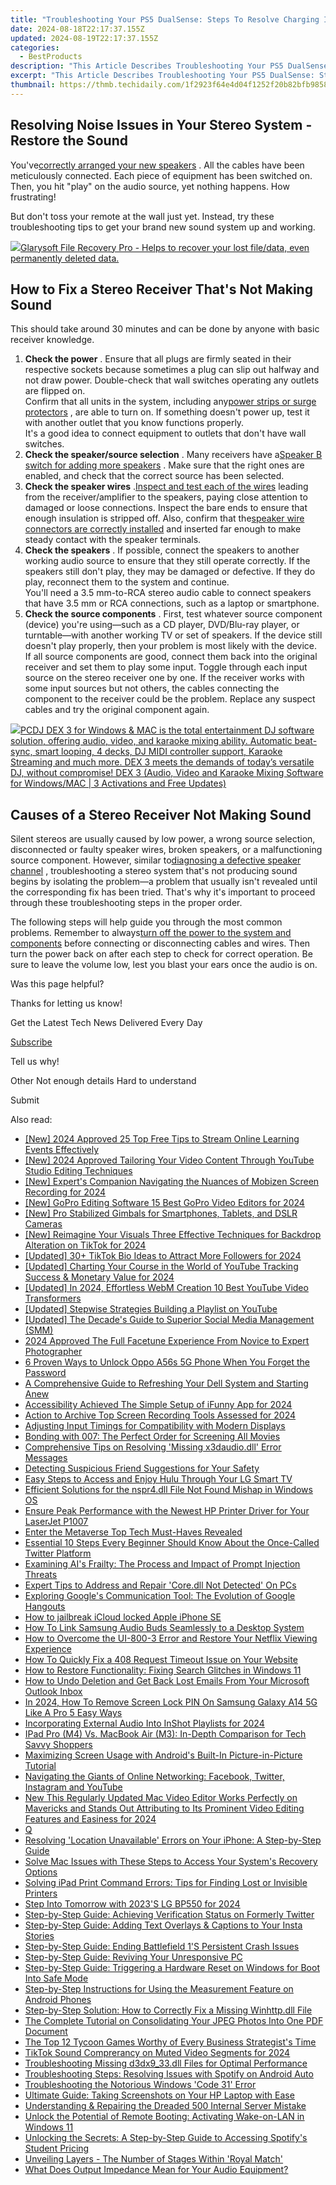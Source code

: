 ```yaml
---
title: "Troubleshooting Your PS5 DualSense: Steps To Resolve Charging Issues"
date: 2024-08-18T22:17:37.155Z
updated: 2024-08-19T22:17:37.155Z
categories:
  - BestProducts
description: "This Article Describes Troubleshooting Your PS5 DualSense: Steps To Resolve Charging Issues"
excerpt: "This Article Describes Troubleshooting Your PS5 DualSense: Steps To Resolve Charging Issues"
thumbnail: https://thmb.techidaily.com/1f2923f64e4d04f1252f20b82bfb98586fbf55cfa582bc360a8483bf8c37d216.jpg
---
```


## Resolving Noise Issues in Your Stereo System - Restore the Sound
 You've[correctly arranged your new speakers](https://www.lifewire.com/placing-speakers-correctly-3134857) . All the cables have been meticulously connected. Each piece of equipment has been switched on. Then, you hit "play" on the audio source, yet nothing happens. How frustrating!

 But don't toss your remote at the wall just yet. Instead, try these troubleshooting tips to get your brand new sound system up and working.

<!-- affiliate ads begin -->
<a href="https://order.glarysoft.com/order/checkout.php?PRODS=35408920&QTY=1&AFFILIATE=108875&CART=1"><img src="https://secure.avangate.com/images/merchant/6734fa703f6633ab896eecbdfad8953a/products/FR-200-1.png" border="0">Glarysoft File Recovery Pro - Helps to recover your lost file/data, even permanently deleted data. </a>
<!-- affiliate ads end -->
## How to Fix a Stereo Receiver That's Not Making Sound

 This should take around 30 minutes and can be done by anyone with basic receiver knowledge.

1. **Check the power** . Ensure that all plugs are firmly seated in their respective sockets because sometimes a plug can slip out halfway and not draw power. Double-check that wall switches operating any outlets are flipped on.  
 Confirm that all units in the system, including any[power strips or surge protectors](https://www.lifewire.com/surge-protectors-4145796) , are able to turn on. If something doesn't power up, test it with another outlet that you know functions properly.  
 It's a good idea to connect equipment to outlets that don't have wall switches.
2. **Check the speaker/source selection** . Many receivers have a[Speaker B switch for adding more speakers](https://www.lifewire.com/benefits-of-adding-speakers-using-b-switch-3134657) . Make sure that the right ones are enabled, and check that the correct source has been selected.
3. **Check the speaker wires** .[Inspect and test each of the wires](https://www.lifewire.com/quickly-test-speaker-connections-3135135) leading from the receiver/amplifier to the speakers, paying close attention to damaged or loose connections. Inspect the bare ends to ensure that enough insulation is stripped off. Also, confirm that the[speaker wire connectors are correctly installed](https://www.lifewire.com/choose-different-speakerwire-connectors-4135435) and inserted far enough to make steady contact with the speaker terminals.
4. **Check the speakers** . If possible, connect the speakers to another working audio source to ensure that they still operate correctly. If the speakers still don't play, they may be damaged or defective. If they do play, reconnect them to the system and continue.  
 You'll need a 3.5 mm-to-RCA stereo audio cable to connect speakers that have 3.5 mm or RCA connections, such as a laptop or smartphone.
5. **Check the source components** . First, test whatever source component (device) you're using—such as a CD player, DVD/Blu-ray player, or turntable—with another working TV or set of speakers. If the device still doesn't play properly, then your problem is most likely with the device.  
 If all source components are good, connect them back into the original receiver and set them to play some input. Toggle through each input source on the stereo receiver one by one. If the receiver works with some input sources but not others, the cables connecting the component to the receiver could be the problem. Replace any suspect cables and try the original component again.

<!-- affiliate ads begin -->
<a href="https://shop.pcdj.com/order/checkout.php?PRODS=4698824&QTY=1&AFFILIATE=108875&CART=1"> <img src="https://secure.avangate.com/images/merchant/47f4b6321e9fd8e8f7326a6adc1a7c1e/products/dex3pro-screenshot-homepage.png" border="0">PCDJ DEX 3 for Windows & MAC is the total entertainment DJ software solution, offering audio, video, and karaoke mixing ability. Automatic beat-sync, smart looping, 4 decks, DJ MIDI controller support, Karaoke Streaming and much more. 
DEX 3 meets the demands of today’s versatile DJ, without compromise! 
DEX 3 (Audio, Video and Karaoke Mixing Software for Windows/MAC | 3 Activations and Free Updates)</a>
<!-- affiliate ads end -->
## Causes of a Stereo Receiver Not Making Sound

 Silent stereos are usually caused by low power, a wrong source selection, disconnected or faulty speaker wires, broken speakers, or a malfunctioning source component. However, similar to[diagnosing a defective speaker channel](https://www.lifewire.com/troubleshoot-speaker-channel-3135138) , troubleshooting a stereo system that's not producing sound begins by isolating the problem—a problem that usually isn't revealed until the corresponding fix has been tried. That's why it's important to proceed through these troubleshooting steps in the proper order.

 The following steps will help guide you through the most common problems. Remember to always[turn off the power to the system and components](https://www.lifewire.com/reboot-your-stereo-3135144) before connecting or disconnecting cables and wires. Then turn the power back on after each step to check for correct operation. Be sure to leave the volume low, lest you blast your ears once the audio is on.

Was this page helpful?

Thanks for letting us know!

 Get the Latest Tech News Delivered Every Day

[Subscribe](https://www.lifewire.com/#)

Tell us why!

 Other  Not enough details  Hard to understand

 Submit

<ins class="adsbygoogle"
     style="display:block"
     data-ad-format="autorelaxed"
     data-ad-client="ca-pub-7571918770474297"
     data-ad-slot="1223367746"></ins>



<ins class="adsbygoogle"
     style="display:block"
     data-ad-client="ca-pub-7571918770474297"
     data-ad-slot="8358498916"
     data-ad-format="auto"
     data-full-width-responsive="true"></ins>

<span class="atpl-alsoreadstyle">Also read:</span>
<div><ul>
<li><a href="https://video-screen-grab.techidaily.com/new-2024-approved-25-top-free-tips-to-stream-online-learning-events-effectively/"><u>[New] 2024 Approved  25 Top Free Tips to Stream Online Learning Events Effectively</u></a></li>
<li><a href="https://youtube-docs.techidaily.com/024-approved-tailoring-your-video-content-through-youtube-studio-editing-techniques/"><u>[New] 2024 Approved  Tailoring Your Video Content Through YouTube Studio Editing Techniques</u></a></li>
<li><a href="https://video-screen-grab.techidaily.com/new-experts-companion-navigating-the-nuances-of-mobizen-screen-recording-for-2024/"><u>[New] Expert's Companion  Navigating the Nuances of Mobizen Screen Recording for 2024</u></a></li>
<li><a href="https://fox-access.techidaily.com/new-gopro-editing-software-15-best-gopro-video-editors-for-2024/"><u>[New] GoPro Editing Software  15 Best GoPro Video Editors for 2024</u></a></li>
<li><a href="https://extra-support.techidaily.com/new-pro-stabilized-gimbals-for-smartphones-tablets-and-dslr-cameras/"><u>[New] Pro Stabilized Gimbals for Smartphones, Tablets, and DSLR Cameras</u></a></li>
<li><a href="https://tiktok-video-recordings.techidaily.com/new-reimagine-your-visuals-three-effective-techniques-for-backdrop-alteration-on-tiktok-for-2024/"><u>[New] Reimagine Your Visuals  Three Effective Techniques for Backdrop Alteration on TikTok for 2024</u></a></li>
<li><a href="https://tiktok-clips.techidaily.com/updated-30plus-tiktok-bio-ideas-to-attract-more-followers-for-2024/"><u>[Updated] 30+ TikTok Bio Ideas to Attract More Followers for 2024</u></a></li>
<li><a href="https://youtube-docs.techidaily.com/ed-charting-your-course-in-the-world-of-youtube-tracking-success-and-monetary-value-for-2024/"><u>[Updated] Charting Your Course in the World of YouTube  Tracking Success & Monetary Value for 2024</u></a></li>
<li><a href="https://facebook-record-videos.techidaily.com/updated-in-2024-effortless-webm-creation-10-best-youtube-video-transformers/"><u>[Updated] In 2024, Effortless WebM Creation  10 Best YouTube Video Transformers</u></a></li>
<li><a href="https://facebook-video-footage.techidaily.com/updated-stepwise-strategies-building-a-playlist-on-youtube/"><u>[Updated] Stepwise Strategies  Building a Playlist on YouTube</u></a></li>
<li><a href="https://some-approaches.techidaily.com/updated-the-decades-guide-to-superior-social-media-management-smm/"><u>[Updated] The Decade's Guide to Superior Social Media Management (SMM)</u></a></li>
<li><a href="https://fox-links.techidaily.com/2024-approved-the-full-facetune-experience-from-novice-to-expert-photographer/"><u>2024 Approved  The Full Facetune Experience  From Novice to Expert Photographer</u></a></li>
<li><a href="https://easy-unlock-android.techidaily.com/6-proven-ways-to-unlock-oppo-a56s-5g-phone-when-you-forget-the-password-by-drfone-android/"><u>6 Proven Ways to Unlock Oppo A56s 5G Phone When You Forget the Password</u></a></li>
<li><a href="https://techtrends.techidaily.com/a-comprehensive-guide-to-refreshing-your-dell-system-and-starting-anew/"><u>A Comprehensive Guide to Refreshing Your Dell System and Starting Anew</u></a></li>
<li><a href="https://extra-lessons.techidaily.com/accessibility-achieved-the-simple-setup-of-ifunny-app-for-2024/"><u>Accessibility Achieved  The Simple Setup of iFunny App for 2024</u></a></li>
<li><a href="https://screen-recording.techidaily.com/action-to-archive-top-screen-recording-tools-assessed-for-2024/"><u>Action to Archive  Top Screen Recording Tools Assessed for 2024</u></a></li>
<li><a href="https://common-error.techidaily.com/adjusting-input-timings-for-compatibility-with-modern-displays/"><u>Adjusting Input Timings for Compatibility with Modern Displays</u></a></li>
<li><a href="https://techtrends.techidaily.com/bonding-with-007-the-perfect-order-for-screening-all-movies/"><u>Bonding with 007: The Perfect Order for Screening All Movies</u></a></li>
<li><a href="https://techtrends.techidaily.com/comprehensive-tips-on-resolving-missing-x3daudiodll-error-messages/"><u>Comprehensive Tips on Resolving 'Missing x3daudio.dll' Error Messages</u></a></li>
<li><a href="https://techtrends.techidaily.com/detecting-suspicious-friend-suggestions-for-your-safety/"><u>Detecting Suspicious Friend Suggestions for Your Safety</u></a></li>
<li><a href="https://techtrends.techidaily.com/easy-steps-to-access-and-enjoy-hulu-through-your-lg-smart-tv/"><u>Easy Steps to Access and Enjoy Hulu Through Your LG Smart TV</u></a></li>
<li><a href="https://techtrends.techidaily.com/efficient-solutions-for-the-nspr4dll-file-not-found-mishap-in-windows-os/"><u>Efficient Solutions for the nspr4.dll File Not Found Mishap in Windows OS</u></a></li>
<li><a href="https://win-dash.techidaily.com/ensure-peak-performance-with-the-newest-hp-printer-driver-for-your-laserjet-p1007/"><u>Ensure Peak Performance with the Newest HP Printer Driver for Your LaserJet P1007</u></a></li>
<li><a href="https://fox-helps.techidaily.com/enter-the-metaverse-top-tech-must-haves-revealed/"><u>Enter the Metaverse  Top Tech Must-Haves Revealed</u></a></li>
<li><a href="https://techtrends.techidaily.com/essential-10-steps-every-beginner-should-know-about-the-once-called-twitter-platform/"><u>Essential 10 Steps Every Beginner Should Know About the Once-Called Twitter Platform</u></a></li>
<li><a href="https://tech-savvy.techidaily.com/examining-ais-frailty-the-process-and-impact-of-prompt-injection-threats/"><u>Examining AI's Frailty: The Process and Impact of Prompt Injection Threats</u></a></li>
<li><a href="https://techtrends.techidaily.com/expert-tips-to-address-and-repair-coredll-not-detected-on-pcs/"><u>Expert Tips to Address and Repair 'Core.dll Not Detected' On PCs</u></a></li>
<li><a href="https://techtrends.techidaily.com/exploring-googles-communication-tool-the-evolution-of-google-hangouts/"><u>Exploring Google's Communication Tool: The Evolution of Google Hangouts</u></a></li>
<li><a href="https://activate-lock.techidaily.com/how-to-jailbreak-icloud-locked-apple-iphone-se-by-drfone-ios/"><u>How to jailbreak iCloud locked Apple iPhone SE</u></a></li>
<li><a href="https://techtrends.techidaily.com/how-to-link-samsung-audio-buds-seamlessly-to-a-desktop-system/"><u>How To Link Samsung Audio Buds Seamlessly to a Desktop System</u></a></li>
<li><a href="https://techtrends.techidaily.com/how-to-overcome-the-ui-800-3-error-and-restore-your-netflix-viewing-experience/"><u>How to Overcome the UI-800-3 Error and Restore Your Netflix Viewing Experience</u></a></li>
<li><a href="https://techtrends.techidaily.com/how-to-quickly-fix-a-408-request-timeout-issue-on-your-website/"><u>How To Quickly Fix a 408 Request Timeout Issue on Your Website</u></a></li>
<li><a href="https://techtrends.techidaily.com/how-to-restore-functionality-fixing-search-glitches-in-windows-11/"><u>How to Restore Functionality: Fixing Search Glitches in Windows 11</u></a></li>
<li><a href="https://techtrends.techidaily.com/1722896377922-how-to-undo-deletion-and-get-back-lost-emails-from-your-microsoft-outlook-inbox/"><u>How to Undo Deletion and Get Back Lost Emails From Your Microsoft Outlook Inbox</u></a></li>
<li><a href="https://android-unlock.techidaily.com/in-2024-how-to-remove-screen-lock-pin-on-samsung-galaxy-a14-5g-like-a-pro-5-easy-ways-by-drfone-android/"><u>In 2024, How To Remove Screen Lock PIN On Samsung Galaxy A14 5G Like A Pro 5 Easy Ways</u></a></li>
<li><a href="https://some-knowledge.techidaily.com/incorporating-external-audio-into-inshot-playlists-for-2024/"><u>Incorporating External Audio Into InShot Playlists for 2024</u></a></li>
<li><a href="https://techtrends.techidaily.com/ipad-pro-m4-vs-macbook-air-m3-in-depth-comparison-for-tech-savvy-shoppers/"><u>IPad Pro (M4) Vs. MacBook Air (M3): In-Depth Comparison for Tech Savvy Shoppers</u></a></li>
<li><a href="https://techtrends.techidaily.com/maximizing-screen-usage-with-androids-built-in-picture-in-picture-tutorial/"><u>Maximizing Screen Usage with Android's Built-In Picture-in-Picture Tutorial</u></a></li>
<li><a href="https://win-forum.techidaily.com/1722915243936-navigating-the-giants-of-online-networking-facebook-twitter-instagram-and-youtube/"><u>Navigating the Giants of Online Networking: Facebook, Twitter, Instagram and YouTube</u></a></li>
<li><a href="https://smart-video-editing.techidaily.com/new-this-regularly-updated-mac-video-editor-works-perfectly-on-mavericks-and-stands-out-attributing-to-its-prominent-video-editing-features-and-easiness-for/"><u>New This Regularly Updated Mac Video Editor Works Perfectly on Mavericks and Stands Out Attributing to Its Prominent Video Editing Features and Easiness for 2024</u></a></li>
<li><a href="https://techtrends.techidaily.com/q/"><u>Q</u></a></li>
<li><a href="https://fox-that.techidaily.com/resolving-location-unavailable-errors-on-your-iphone-a-step-by-step-guide/"><u>Resolving 'Location Unavailable' Errors on Your iPhone: A Step-by-Step Guide</u></a></li>
<li><a href="https://techtrends.techidaily.com/solve-mac-issues-with-these-steps-to-access-your-systems-recovery-options/"><u>Solve Mac Issues with These Steps to Access Your System's Recovery Options</u></a></li>
<li><a href="https://techtrends.techidaily.com/solving-ipad-print-command-errors-tips-for-finding-lost-or-invisible-printers/"><u>Solving iPad Print Command Errors: Tips for Finding Lost or Invisible Printers</u></a></li>
<li><a href="https://extra-skills.techidaily.com/step-into-tomorrow-with-2023s-lg-bp550-for-2024/"><u>Step Into Tomorrow with 2023'S LG BP550 for 2024</u></a></li>
<li><a href="https://techtrends.techidaily.com/step-by-step-guide-achieving-verification-status-on-formerly-twitter/"><u>Step-by-Step Guide: Achieving Verification Status on Formerly Twitter</u></a></li>
<li><a href="https://techtrends.techidaily.com/step-by-step-guide-adding-text-overlays-and-captions-to-your-insta-stories/"><u>Step-by-Step Guide: Adding Text Overlays & Captions to Your Insta Stories</u></a></li>
<li><a href="https://program-issues.techidaily.com/step-by-step-guide-ending-battlefield-1s-persistent-crash-issues/"><u>Step-by-Step Guide: Ending Battlefield 1'S Persistent Crash Issues</u></a></li>
<li><a href="https://techtrends.techidaily.com/step-by-step-guide-reviving-your-unresponsive-pc/"><u>Step-by-Step Guide: Reviving Your Unresponsive PC</u></a></li>
<li><a href="https://techtrends.techidaily.com/step-by-step-guide-triggering-a-hardware-reset-on-windows-for-boot-into-safe-mode/"><u>Step-by-Step Guide: Triggering a Hardware Reset on Windows for Boot Into Safe Mode</u></a></li>
<li><a href="https://techtrends.techidaily.com/step-by-step-instructions-for-using-the-measurement-feature-on-android-phones/"><u>Step-by-Step Instructions for Using the Measurement Feature on Android Phones</u></a></li>
<li><a href="https://techtrends.techidaily.com/step-by-step-solution-how-to-correctly-fix-a-missing-winhttpdll-file/"><u>Step-by-Step Solution: How to Correctly Fix a Missing Winhttp.dll File</u></a></li>
<li><a href="https://techtrends.techidaily.com/the-complete-tutorial-on-consolidating-your-jpeg-photos-into-one-pdf-document/"><u>The Complete Tutorial on Consolidating Your JPEG Photos Into One PDF Document</u></a></li>
<li><a href="https://visual-screen-recording.techidaily.com/the-top-12-tycoon-games-worthy-of-every-business-strategists-time/"><u>The Top 12 Tycoon Games Worthy of Every Business Strategist's Time</u></a></li>
<li><a href="https://facebook-video-files.techidaily.com/tiktok-sound-comprerancy-on-muted-video-segments-for-2024/"><u>TikTok Sound  Comprerancy on Muted Video Segments for 2024</u></a></li>
<li><a href="https://techtrends.techidaily.com/troubleshooting-missing-d3dx933dll-files-for-optimal-performance/"><u>Troubleshooting Missing d3dx9_33.dll Files for Optimal Performance</u></a></li>
<li><a href="https://techtrends.techidaily.com/troubleshooting-steps-resolving-issues-with-spotify-on-android-auto/"><u>Troubleshooting Steps: Resolving Issues with Spotify on Android Auto</u></a></li>
<li><a href="https://techtrends.techidaily.com/troubleshooting-the-notorious-windows-code-31-error/"><u>Troubleshooting the Notorious Windows 'Code 31' Error</u></a></li>
<li><a href="https://techtrends.techidaily.com/ultimate-guide-taking-screenshots-on-your-hp-laptop-with-ease/"><u>Ultimate Guide: Taking Screenshots on Your HP Laptop with Ease</u></a></li>
<li><a href="https://techtrends.techidaily.com/understanding-and-repairing-the-dreaded-500-internal-server-mistake/"><u>Understanding & Repairing the Dreaded 500 Internal Server Mistake</u></a></li>
<li><a href="https://win-forum.techidaily.com/unlock-the-potential-of-remote-booting-activating-wake-on-lan-in-windows-11/"><u>Unlock the Potential of Remote Booting: Activating Wake-on-LAN in Windows 11</u></a></li>
<li><a href="https://techtrends.techidaily.com/unlocking-the-secrets-a-step-by-step-guide-to-accessing-spotifys-student-pricing/"><u>Unlocking the Secrets: A Step-by-Step Guide to Accessing Spotify's Student Pricing</u></a></li>
<li><a href="https://techtrends.techidaily.com/unveiling-layers-the-number-of-stages-within-royal-match/"><u>Unveiling Layers - The Number of Stages Within 'Royal Match'</u></a></li>
<li><a href="https://techtrends.techidaily.com/what-does-output-impedance-mean-for-your-audio-equipment/"><u>What Does Output Impedance Mean for Your Audio Equipment?</u></a></li>
</ul></div>
